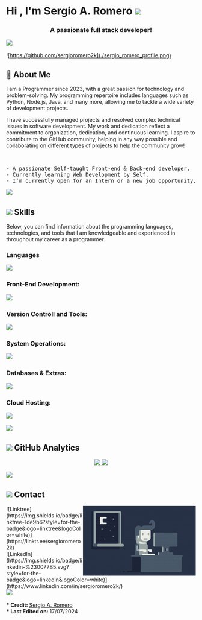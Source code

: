 # Hi , I'm Sergio A. Romero </b> <img src="https://media.giphy.com/media/hvRJCLFzcasrR4ia7z/giphy.gif" width="40">

<div align="center">

### A passionate full stack developer! 
</div >


<img src="https://user-images.githubusercontent.com/73097560/115834477-dbab4500-a447-11eb-908a-139a6edaec5c.gif" >

![https://github.com/sergioromero2k](./sergio_romero_profile.png)

<h2>🐼 About Me</h2>

I am a Programmer since 2023, with a great passion for technology and problem-solving. My programming repertoire includes languages such as Python, Node.js, Java, and many more, allowing me to tackle a wide variety of development projects.

I have successfully managed projects and resolved complex technical issues in software development. My work and dedication reflect a commitment to organization, dedication, and continuous learning. I aspire to contribute to the GitHub community, helping in any way possible and collaborating on different types of projects to help the community grow!
<br>


<br> 
<pre color="black">
- A passionate Self-taught Front-end & Back-end developer.
- Currently learning Web Development by Self.
- I’m currently open for an Intern or a new job opportunity, this is <a href="https://linktr.ee/sergioromero2k">my social media</a>.
</pre>


<img src="https://user-images.githubusercontent.com/73097560/115834477-dbab4500-a447-11eb-908a-139a6edaec5c.gif">

## <img src="https://media2.giphy.com/media/QssGEmpkyEOhBCb7e1/giphy.gif?cid=ecf05e47a0n3gi1bfqntqmob8g9aid1oyj2wr3ds3mg700bl&rid=giphy.gif" width ="25"><b>  Skills</b>

Below, you can find information about the programming languages, technologies, and tools that I am knowledgeable and experienced in throughout my career as a programmer.

### Languages
![](https://skillicons.dev/icons?i=py,java,php,js,nodejs,c,cpp,cs&perline=14)
### Front-End Development:
![](https://skillicons.dev/icons?i=html,css,js,bootstrap,angular,react&perline=14)
### Version Controll and Tools:
![](https://skillicons.dev/icons?i=git,atom,discord,eclipse,idea,sublime,visualstudio,vscode,&perline=14)
### System Operations:
![](https://skillicons.dev/icons?i=windows,apple,linux,ubuntu,debian,mint,kali,raspberrypi&perline=14)
### Databases & Extras:
![](https://skillicons.dev/icons?i=mysql,mongodb,wordpress,powershell,npm,md,bash&perline&perline=14)
### Cloud Hosting:
![](https://skillicons.dev/icons?i=github,gitlab,azure,aws&perline=14)

<img src="https://user-images.githubusercontent.com/73097560/115834477-dbab4500-a447-11eb-908a-139a6edaec5c.gif">


## <img src="https://media.giphy.com/media/iY8CRBdQXODJSCERIr/giphy.gif" width="25"><b> GitHub Analytics </b>

<p align="center">
<a href="https://github.com/sergioromero2k">
  <img height="180em" src="https://github-readme-stats-eight-theta.vercel.app/api?username=sergioromero2k&show_icons=true&theme=algolia&include_all_commits=true&count_private=true"/>
  <img height="180em" src="https://github-readme-stats-eight-theta.vercel.app/api/top-langs/?username=sergioromero2k&layout=compact&langs_count=8&theme=algolia"/>
</a>
</p>

<img src="https://user-images.githubusercontent.com/73097560/115834477-dbab4500-a447-11eb-908a-139a6edaec5c.gif">

## <img src="https://media2.giphy.com/media/QssGEmpkyEOhBCb7e1/giphy.gif?cid=ecf05e47a0n3gi1bfqntqmob8g9aid1oyj2wr3ds3mg700bl&rid=giphy.gif" width ="25"><b> Contact </b>

<img alt="Night Coding" src="https://raw.githubusercontent.com/AVS1508/AVS1508/master/assets/Night-Coding.gif" align="right"/>
<div align="left">
![Linktree](https://img.shields.io/badge/linktree-1de9b6?style=for-the-badge&logo=linktree&logoColor=white)](https://linktr.ee/sergioromero2k) <br>
![LinkedIn](https://img.shields.io/badge/linkedin-%230077B5.svg?style=for-the-badge&logo=linkedin&logoColor=white)](https://www.linkedin.com/in/sergioromero2k/) <br>
</div>		
<img src="https://user-images.githubusercontent.com/73097560/115834477-dbab4500-a447-11eb-908a-139a6edaec5c.gif">

<b>* Credit: </b> [Sergio A. Romero](https://github.com/sergioromero2k) <br>
<b>* Last Edited on: </b> 17/07/2024


